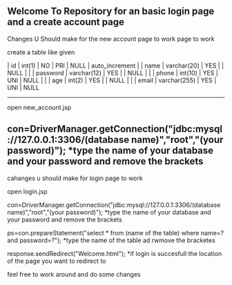 Welcome To Repository for an basic login page and a create account page 
----------------------------------------------------------------------------------------------------------------------------------------------------------------------------------------------------------------------------------------------------------------------------------
Changes U Should make for the new account page to work page to work

create a table like given 
 
| id       | int(1)       | NO   | PRI | NULL    | auto_increment |
| name     | varchar(20)  | YES  |     | NULL    |                |
| password | varchar(12)  | YES  |     | NULL    |                |
| phone    | int(10)      | YES  | UNI | NULL    |                |
| age      | int(2)       | YES  |     | NULL    |                |
| email    | varchar(255) | YES  | UNI | NULL

----------------------------------------------------------------------------------------------------------------------------------------------------------------------------------------------------------------------------------------------------------------------------------
open new_account.jsp

con=DriverManager.getConnection("jdbc:mysql://127.0.0.1:3306/(database name)","root","(your password)");              *type the name of your database and your password and remove the brackets
----------------------------------------------------------------------------------------------------------------------------------------------------------------------------------------------------------------------------------------------------------------------------------
cahanges u should make for login page to work

open login.jsp

con=DriverManager.getConnection("jdbc:mysql://127.0.0.1:3306/(database name)","root","(your password)");         *type the name of your database and your password and remove the brackets

ps=con.prepareStatement("select * from (name of the table) where name=? and password=?");                        *type the name of the table ad rwmove the bracketes 

response.sendRedirect("Welcome.html");                                                                            *if login is succesfull the location of the page you want to redirect to


feel free to work around and do some changes
